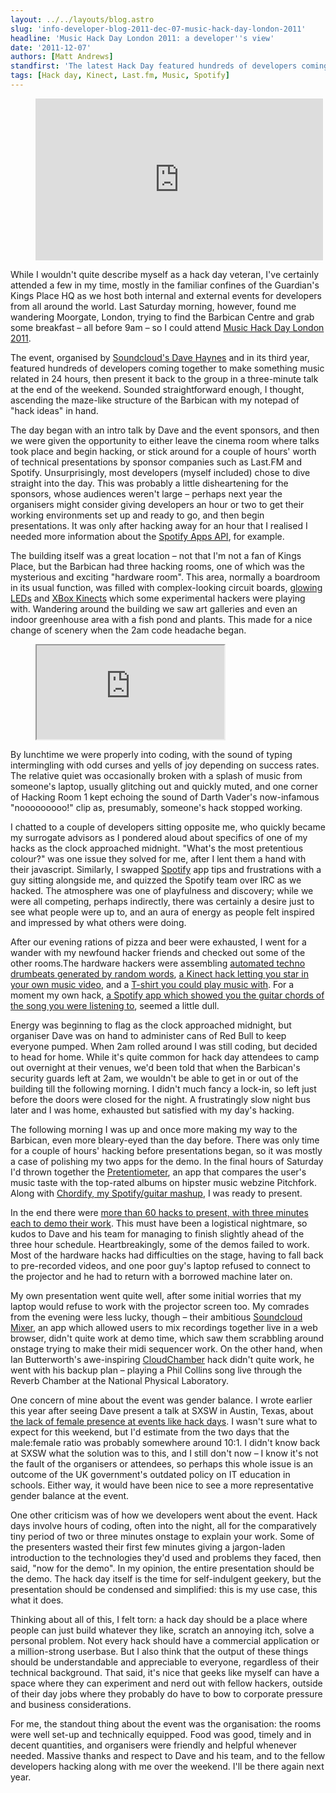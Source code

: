 ```yaml
---
layout: ../../layouts/blog.astro
slug: 'info-developer-blog-2011-dec-07-music-hack-day-london-2011'
headline: 'Music Hack Day London 2011: a developer''s view'
date: '2011-12-07'
authors: [Matt Andrews]
standfirst: 'The latest Hack Day featured hundreds of developers coming together to make something music related'
tags: [Hack day, Kinect, Last.fm, Music, Spotify]
---
```


<figure>
              <iframe src="https://player.vimeo.com/video/33153937?title=0&amp;byline=0&amp;portrait=0&dnt=true" width="460" height="259" frameborder="0" webkitAllowFullScreen mozallowfullscreen allowFullScreen></iframe>
            </figure>

While I wouldn't quite describe myself as a hack day veteran, I've certainly attended a few in my time, mostly in the familiar confines of the Guardian's Kings Place HQ as we host both internal and external events for developers from all around the world. Last Saturday morning, however, found me wandering Moorgate, London, trying to find the Barbican Centre and grab some breakfast – all before 9am – so I could attend [Music Hack Day London 2011](http://london.musichackday.org/2011/).

The event, organised by [Soundcloud's Dave Haynes](http://davehaynes.me/) and in its third year, featured hundreds of developers coming together to make something music related in 24 hours, then present it back to the group in a three-minute talk at the end of the weekend. Sounded straightforward enough, I thought, ascending the maze-like structure of the Barbican with my notepad of "hack ideas" in hand.

The day began with an intro talk by Dave and the event sponsors, and then we were given the opportunity to either leave the cinema room where talks took place and begin hacking, or stick around for a couple of hours' worth of technical presentations by sponsor companies such as Last.FM and Spotify. Unsurprisingly, most developers (myself included) chose to dive straight into the day. This was probably a little disheartening for the sponsors, whose audiences weren't large – perhaps next year the organisers might consider giving developers an hour or two to get their working environments set up and ready to go, and then begin presentations. It was only after hacking away for an hour that I realised I needed more information about the [Spotify Apps API](http://developer.spotify.com/en/spotify-apps-api/overview/), for example.

The building itself was a great location – not that I'm not a fan of Kings Place, but the Barbican had three hacking rooms, one of which was the mysterious and exciting "hardware room". This area, normally a boardroom in its usual function, was filled with complex-looking circuit boards, [glowing LEDs](http://wiki.musichackday.org/index.php?title=Musicmetric_artist_LED_Tickerboard) and [XBox Kinects](http://wiki.musichackday.org/index.php?title=Kinect_Virtual_Disco_Deathmatch) which some experimental hackers were playing with. Wandering around the building we saw art galleries and even an indoor greenhouse area with a fish pond and plants. This made for a nice change of scenery when the 2am code headache began.

<figure>
                <iframe class="video" src="https://www.youtube-nocookie.com/embed/Xr8pi0knapY" title="" allow="accelerometer; autoplay; encrypted-media; picture-in-picture; web-share" allowfullscreen></iframe>
            </figure>

By lunchtime we were properly into coding, with the sound of typing intermingling with odd curses and yells of joy depending on success rates. The relative quiet was occasionally broken with a splash of music from someone's laptop, usually glitching out and quickly muted, and one corner of Hacking Room 1 kept echoing the sound of Darth Vader's now-infamous "nooooooooo!" clip as, presumably, someone's hack stopped working.

I chatted to a couple of developers sitting opposite me, who quickly became my surrogate advisors as I pondered aloud about specifics of one of my hacks as the clock approached midnight. "What's the most pretentious colour?" was one issue they solved for me, after I lent them a hand with their javascript. Similarly, I swapped [Spotify](https://www.theguardian.com/technology/spotify) app tips and frustrations with a guy sitting alongside me, and quizzed the Spotify team over IRC as we hacked. The atmosphere was one of playfulness and discovery; while we were all competing, perhaps indirectly, there was certainly a desire just to see what people were up to, and an aura of energy as people felt inspired and impressed by what others were doing.

After our evening rations of pizza and beer were exhausted, I went for a wander with my newfound hacker friends and checked out some of the other rooms.The hardware hackers were assembling [automated techno drumbeats generated by random words](http://wiki.musichackday.org/index.php?title=Techno_Is_The_Word!), [a Kinect hack letting you star in your own music video](http://wiki.musichackday.org/index.php?title=Kinect_Killed_the_Video_Star), and a [T-shirt you could play music with](http://wiki.musichackday.org/index.php?title=MusicHackTee). For a moment my own hack, [a Spotify app which showed you the guitar chords of the song you were listening to](http://wiki.musichackday.org/index.php?title=Chordify), seemed a little dull.

Energy was beginning to flag as the clock approached midnight, but organiser Dave was on hand to administer cans of Red Bull to keep everyone pumped. When 2am rolled around I was still coding, but decided to head for home. While it's quite common for hack day attendees to camp out overnight at their venues, we'd been told that when the Barbican's security guards left at 2am, we wouldn't be able to get in or out of the building till the following morning. I didn't much fancy a lock-in, so left just before the doors were closed for the night. A frustratingly slow night bus later and I was home, exhausted but satisfied with my day's hacking.

The following morning I was up and once more making my way to the Barbican, even more bleary-eyed than the day before. There was only time for a couple of hours' hacking before presentations began, so it was mostly a case of polishing my two apps for the demo. In the final hours of Saturday I'd thrown together the [Pretentiometer](http://wiki.musichackday.org/index.php?title=Pretentiometer), an app that compares the user's music taste with the top-rated albums on hipster music webzine Pitchfork. Along with [Chordify, my Spotify/guitar mashup](http://wiki.musichackday.org/index.php?title=Chordify), I was ready to present.

In the end there were [more than 60 hacks to present, with three minutes each to demo their work](http://www.webdoc.com/documents/C506AABE-99C0-0001-4B56-37D212DB1938). This must have been a logistical nightmare, so kudos to Dave and his team for managing to finish slightly ahead of the three hour schedule. Heartbreakingly, some of the demos failed to work. Most of the hardware hacks had difficulties on the stage, having to fall back to pre-recorded videos, and one poor guy's laptop refused to connect to the projector and he had to return with a borrowed machine later on.

My own presentation went quite well, after some initial worries that my laptop would refuse to work with the projector screen too. My comrades from the evening were less lucky, though – their ambitious [Soundcloud Mixer](wiki.musichackday.org/index.php?title=Soundcloud_Mixer), an app which allowed users to mix recordings together live in a web browser, didn't quite work at demo time, which saw them scrabbling around onstage trying to make their midi sequencer work. On the other hand, when Ian Butterworth's awe-inspiring [CloudChamber](http://wiki.musichackday.org/index.php?title=CloudChamber) hack didn't quite work, he went with his backup plan – playing a Phil Collins song live through the Reverb Chamber at the National Physical Laboratory.

One concern of mine about the event was gender balance. I wrote earlier this year after seeing Dave present a talk at SXSW in Austin, Texas, about [the lack of female presence at events like hack days](http://paulmacinnes.tumblr.com/post/3860773296/music-and-hack-days-where-the-girls-arent). I wasn't sure what to expect for this weekend, but I'd estimate from the two days that the male:female ratio was probably somewhere around 10:1. I didn't know back at SXSW what the solution was to this, and I still don't now – I know it's not the fault of the organisers or attendees, so perhaps this whole issue is an outcome of the UK government's outdated policy on IT education in schools. Either way, it would have been nice to see a more representative gender balance at the event.

One other criticism was of how we developers went about the event. Hack days involve hours of coding, often into the night, all for the comparatively tiny period of two or three minutes onstage to explain your work. Some of the presenters wasted their first few minutes giving a jargon-laden introduction to the technologies they'd used and problems they faced, then said, "now for the demo". In my opinion, the entire presentation should be the demo. The hack day itself is the time for self-indulgent geekery, but the presentation should be condensed and simplified: this is my use case, this what it does.

Thinking about all of this, I felt torn: a hack day should be a place where people can just build whatever they like, scratch an annoying itch, solve a personal problem. Not every hack should have a commercial application or a million-strong userbase. But I also think that the output of these things should be understandable and appreciable to everyone, regardless of their technical background. That said, it's nice that geeks like myself can have a space where they can experiment and nerd out with fellow hackers, outside of their day jobs where they probably do have to bow to corporate pressure and business considerations.

For me, the standout thing about the event was the organisation: the rooms were well set-up and technically equipped. Food was good, timely and in decent quantities, and organisers were friendly and helpful whenever needed. Massive thanks and respect to Dave and his team, and to the fellow developers hacking along with me over the weekend. I'll be there again next year.

